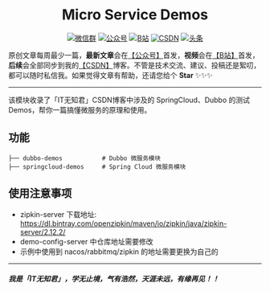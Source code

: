 
<h1 align="center">Micro Service Demos</h1>
<p align="center">
<p align="center">
  <a href="https://img-blog.csdnimg.cn/20201222174505289.jpg" target="_blank"><img src="https://img.shields.io/badge/weChat-微信群-blue.svg" alt="微信群"></a>
  <a href="https://img-blog.csdnimg.cn/20201222174505289.jpg" target="_blank"><img src="https://img.shields.io/badge/%E5%85%AC%E4%BC%97%E5%8F%B7-IT无知君-green.svg" alt="公众号"></a>
  <a href="https://space.bilibili.com/616743906"><img src="https://img.shields.io/badge/bilibili-哔哩哔哩-critical" alt="B站"></a>
  <a href="https://jiming.blog.csdn.net" target="_blank"><img src="https://img.shields.io/badge/csdn-CSDN-important.svg" alt="CSDN"></a>
  <a href="https://www.toutiao.com/c/user/token/MS4wLjABAAAAXazl8Yq1wrLrYs4PwJiudL4bbm-9ClLU4P-RuUZHKQ0/" target="_blank"><img src="https://img.shields.io/badge/toutiao-%E5%A4%B4%E6%9D%A1-red.svg" alt="头条"></a>
</p>

原创文章每周最少一篇，**最新文章**会在[【公众号】](https://img-blog.csdnimg.cn/20201222174505289.jpg)首发，**视频**会在[【B站】](https://space.bilibili.com/616743906)首发，**后续**会全部同步到我的[【CSDN】](https://jiming.blog.csdn.net)博客。不管是技术交流、建议、投稿还是絮叨，都可以随时私信我。如果觉得文章有帮助，还请您给个 **Star** ✨✨✨

---

该模块收录了「IT无知君」CSDN博客中涉及的 SpringCloud、Dubbo 的测试Demos，帮你一篇搞懂微服务的原理和使用。

## 功能

    ├── dubbo-demos           # Dubbo 微服务模块
    ├── springcloud-demos     # Spring Cloud 微服务模块

## 使用注意事项
* zipkin-server 下载地址: https://dl.bintray.com/openzipkin/maven/io/zipkin/java/zipkin-server/2.12.2/
* demo-config-server 中仓库地址需要修改
* 示例中使用到 nacos/rabbitmq/zipkin 的地址需要更换为自己的

---
##### 我是「IT无知君」，学无止境，气有浩然，天涯未远，有缘再见！！
